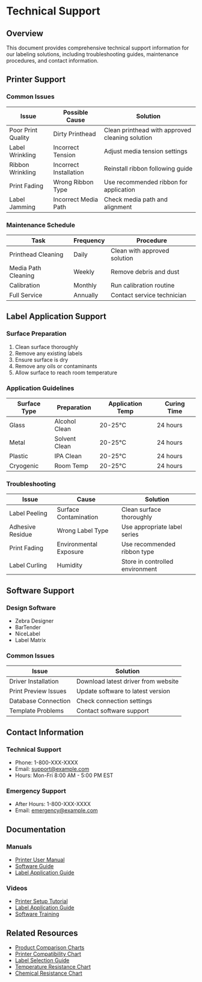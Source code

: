 # Technical Support

## Overview
This document provides comprehensive technical support information for our labeling solutions, including troubleshooting guides, maintenance procedures, and contact information.

## Printer Support

### Common Issues
| Issue | Possible Cause | Solution |
|-------|---------------|----------|
| Poor Print Quality | Dirty Printhead | Clean printhead with approved cleaning solution |
| Label Wrinkling | Incorrect Tension | Adjust media tension settings |
| Ribbon Wrinkling | Incorrect Installation | Reinstall ribbon following guide |
| Print Fading | Wrong Ribbon Type | Use recommended ribbon for application |
| Label Jamming | Incorrect Media Path | Check media path and alignment |

### Maintenance Schedule
| Task | Frequency | Procedure |
|------|-----------|-----------|
| Printhead Cleaning | Daily | Clean with approved solution |
| Media Path Cleaning | Weekly | Remove debris and dust |
| Calibration | Monthly | Run calibration routine |
| Full Service | Annually | Contact service technician |

## Label Application Support

### Surface Preparation
1. Clean surface thoroughly
2. Remove any existing labels
3. Ensure surface is dry
4. Remove any oils or contaminants
5. Allow surface to reach room temperature

### Application Guidelines
| Surface Type | Preparation | Application Temp | Curing Time |
|-------------|-------------|------------------|-------------|
| Glass | Alcohol Clean | 20-25°C | 24 hours |
| Metal | Solvent Clean | 20-25°C | 24 hours |
| Plastic | IPA Clean | 20-25°C | 24 hours |
| Cryogenic | Room Temp | 20-25°C | 24 hours |

### Troubleshooting
| Issue | Cause | Solution |
|-------|-------|----------|
| Label Peeling | Surface Contamination | Clean surface thoroughly |
| Adhesive Residue | Wrong Label Type | Use appropriate label series |
| Print Fading | Environmental Exposure | Use recommended ribbon type |
| Label Curling | Humidity | Store in controlled environment |

## Software Support

### Design Software
- Zebra Designer
- BarTender
- NiceLabel
- Label Matrix

### Common Issues
| Issue | Solution |
|-------|----------|
| Driver Installation | Download latest driver from website |
| Print Preview Issues | Update software to latest version |
| Database Connection | Check connection settings |
| Template Problems | Contact software support |

## Contact Information

### Technical Support
- Phone: 1-800-XXX-XXXX
- Email: support@example.com
- Hours: Mon-Fri 8:00 AM - 5:00 PM EST

### Emergency Support
- After Hours: 1-800-XXX-XXXX
- Email: emergency@example.com

## Documentation

### Manuals
- [Printer User Manual](./manuals/printer-manual.pdf)
- [Software Guide](./manuals/software-guide.pdf)
- [Label Application Guide](./manuals/application-guide.pdf)

### Videos
- [Printer Setup Tutorial](./videos/printer-setup.mp4)
- [Label Application Guide](./videos/application-guide.mp4)
- [Software Training](./videos/software-training.mp4)

## Related Resources
- [Product Comparison Charts](./product-comparison-charts.md)
- [Printer Compatibility Chart](./printer-compatibility-chart.md)
- [Label Selection Guide](../Guides/label-selection-guide.md)
- [Temperature Resistance Chart](./temperature-resistance-chart.md)
- [Chemical Resistance Chart](./chemical-resistance-chart.md) 